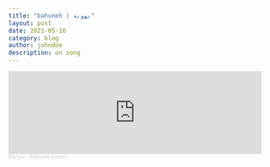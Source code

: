 ```yaml
---
title: "bahuneh | بهونه"
layout: post
date: 2021-05-16
category: blog
author: johndoe
description: on song
---
```

<iframe width="100%" height="166" scrolling="no" frameborder="no" allow="autoplay" src="https://w.soundcloud.com/player/?url=https%3A//api.soundcloud.com/tracks/1049685493&color=%232e3a46&auto_play=false&hide_related=false&show_comments=true&show_user=true&show_reposts=false&show_teaser=true"></iframe><div style="font-size: 10px; color: #cccccc;line-break: anywhere;word-break: normal;overflow: hidden;white-space: nowrap;text-overflow: ellipsis; font-family: Interstate,Lucida Grande,Lucida Sans Unicode,Lucida Sans,Garuda,Verdana,Tahoma,sans-serif;font-weight: 100;"><a href="https://soundcloud.com/amusicated95" title="Mahyar" target="_blank" style="color: #cccccc; text-decoration: none;">Mahyar</a> · <a href="https://soundcloud.com/amusicated95/bahuneh-cover" title="Bahuneh (cover)" target="_blank" style="color: #cccccc; text-decoration: none;">Bahuneh (cover)</a></div>